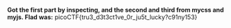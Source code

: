 **Got the first part by inspecting, and the second and third from mycss and myjs. Flad was:**
picoCTF{tru3_d3t3ct1ve_0r_ju5t_lucky?c91ny153}
